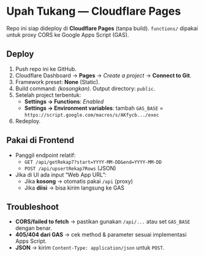 # Upah Tukang — Cloudflare Pages

Repo ini siap dideploy di **Cloudflare Pages** (tanpa build). `functions/` dipakai untuk proxy CORS ke Google Apps Script (GAS).

## Deploy
1. Push repo ini ke GitHub.
2. Cloudflare Dashboard → **Pages** → *Create a project* → **Connect to Git**.
3. Framework preset: **None** (Static).
4. Build command: *(kosongkan)*. Output directory: `public`.
5. Setelah project terbentuk:
   - **Settings → Functions**: *Enabled*
   - **Settings → Environment variables**: tambah `GAS_BASE` = `https://script.google.com/macros/s/AKfycb.../exec`
6. Redeploy.

## Pakai di Frontend
- Panggil endpoint relatif:
  - `GET /api/getRekap7?start=YYYY-MM-DD&end=YYYY-MM-DD`
  - `POST /api/upsertRekap7Rows` (JSON)
- Jika di UI ada input “Web App URL”:
  - Jika **kosong** → otomatis pakai `/api` (proxy)
  - Jika **diisi** → bisa kirim langsung ke GAS

## Troubleshoot
- **CORS/failed to fetch** → pastikan gunakan `/api/...` atau set `GAS_BASE` dengan benar.
- **405/404 dari GAS** → cek method & parameter sesuai implementasi Apps Script.
- **JSON** → kirim `Content-Type: application/json` untuk `POST`.
